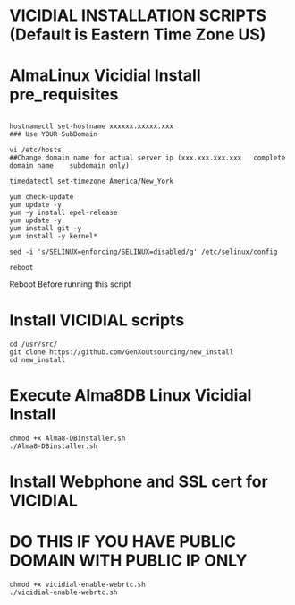 # VICIDIAL INSTALLATION SCRIPTS (Default is Eastern Time Zone US)
# AlmaLinux Vicidial Install pre_requisites 

```

hostnamectl set-hostname xxxxxx.xxxxx.xxx
### Use YOUR SubDomain

vi /etc/hosts
##Change domain name for actual server ip (xxx.xxx.xxx.xxx   complete domain name    subdomain only)

timedatectl set-timezone America/New_York

yum check-update
yum update -y
yum -y install epel-release
yum update -y
yum install git -y
yum install -y kernel*

sed -i 's/SELINUX=enforcing/SELINUX=disabled/g' /etc/selinux/config    

reboot

````
  Reboot Before running this script

# Install VICIDIAL scripts

```
cd /usr/src/
git clone https://github.com/GenXoutsourcing/new_install
cd new_install
```

# Execute Alma8DB Linux Vicidial Install
```
chmod +x Alma8-DBinstaller.sh
./Alma8-DBinstaller.sh
```


# Install Webphone and SSL cert for VICIDIAL
# DO THIS IF YOU HAVE PUBLIC DOMAIN WITH PUBLIC IP ONLY

```
chmod +x vicidial-enable-webrtc.sh
./vicidial-enable-webrtc.sh
```
